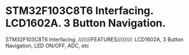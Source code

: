 # STM32F103C8T6 Interfacing. LCD1602A. 3 Button Navigation.
STM32F103C8T6 Interfacing. 
///////FEATURES////////:
LCD1602A,
3 Button Navigation,
LED ON/OFF,
ADC,
etc 
